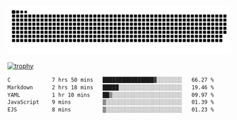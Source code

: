 ﻿<picture>
  <source media="(prefers-color-scheme: dark)" srcset="https://raw.githubusercontent.com/Ainavo/Ainavo/output/github-contribution-grid-snake-dark.svg">
  <source media="(prefers-color-scheme: light)" srcset="https://raw.githubusercontent.com/Ainavo/Ainavo/output/github-contribution-grid-snake.svg">
  <img alt="github contribution grid snake animation" src="https://raw.githubusercontent.com/Ainavo/Ainavo/output/github-contribution-grid-snake.svg">
</picture>

[![trophy](https://github-profile-trophy.vercel.app/?username=Ainavo)](https://github.com/ryo-ma/github-profile-trophy)

<!--START_SECTION:waka-->

```txt
C             7 hrs 50 mins   ████████████████▓░░░░░░░░   66.27 %
Markdown      2 hrs 18 mins   █████░░░░░░░░░░░░░░░░░░░░   19.46 %
YAML          1 hr 10 mins    ██▒░░░░░░░░░░░░░░░░░░░░░░   09.97 %
JavaScript    9 mins          ▒░░░░░░░░░░░░░░░░░░░░░░░░   01.39 %
EJS           8 mins          ▒░░░░░░░░░░░░░░░░░░░░░░░░   01.23 %
```

<!--END_SECTION:waka-->

